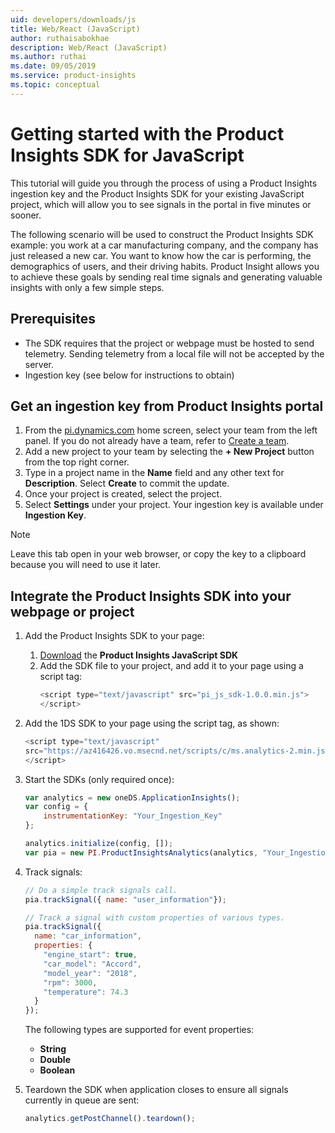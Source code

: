 ```yaml
---
uid: developers/downloads/js
title: Web/React (JavaScript)
author: ruthaisabokhae
description: Web/React (JavaScript)
ms.author: ruthai
ms.date: 09/05/2019
ms.service: product-insights
ms.topic: conceptual
---
```


# Getting started with the Product Insights SDK for JavaScript

This tutorial will guide you through the process of using a Product Insights ingestion key and the Product Insights SDK for your existing JavaScript project, which will allow you to see signals in the portal in five minutes or sooner.

The following scenario will be used to construct the Product Insights SDK example: you work at a car manufacturing company, and the company has just released a new car. You want to know how the car is performing, the demographics of users, and their driving habits. Product Insight allows you to achieve these goals by sending real time signals and generating valuable insights with only a few simple steps.


## Prerequisites
* The SDK requires that the project or webpage must be hosted to send telemetry. Sending telemetry from a local file will not be accepted by the server.
* Ingestion key (see below for instructions to obtain)

## Get an ingestion key from Product Insights portal
1. From the [pi.dynamics.com](http://pi.dynamics.com) home screen, select your team from the left panel. If you do not already have a team, refer to [Create a team](/topics/developers/quick-starts/create-a-team.md).
2. Add a new project to your team by selecting the **+ New Project** button from the top right corner.
3. Type in a project name in the **Name** field and any other text for **Description**. Select **Create** to commit the update.
4. Once your project is created, select the project.
5. Select **Settings** under your project. Your ingestion key is available under **Ingestion Key**.

> [!NOTE]
> Leave this tab open in your web browser, or copy the key to a clipboard because you will need to use it later.

## Integrate the Product Insights SDK into your webpage or project
1. Add the Product Insights SDK to your page:
	1. [Download](https://download.pi.dynamics.com/sdk/ProductInsightsSenders/pi_js_sdk.zip) the **Product Insights JavaScript SDK**
	2. Add the SDK file to your project, and add it to your page using a script tag:
		```javascript
		<script type="text/javascript" src="pi_js_sdk-1.0.0.min.js">
		</script>
		```

2. Add the 1DS SDK to your page using the script tag, as shown:
	```javascript
   	<script type="text/javascript"
   	src="https://az416426.vo.msecnd.net/scripts/c/ms.analytics-2.min.js">
   	</script>
	```

3. Start the SDKs (only required once):
	```javascript
	var analytics = new oneDS.ApplicationInsights();
	var config = {
		instrumentationKey: "Your_Ingestion_Key"
	};

	analytics.initialize(config, []);
	var pia = new PI.ProductInsightsAnalytics(analytics, "Your_Ingestion_Key");
	```

4. Track signals:
	```javascript
	// Do a simple track signals call.
	pia.trackSignal({ name: "user_information"});

	// Track a signal with custom properties of various types.
	pia.trackSignal({
	  name: "car_information",
	  properties: {
	    "engine_start": true,
	    "car_model": "Accord",
	    "model_year": "2018",
	    "rpm": 3000,
	    "temperature": 74.3
	  }
	});
	```
	The following types are supported for event properties:
	- **String**
	- **Double**
	- **Boolean**

5. Teardown the SDK when application closes to ensure all signals currently in queue are sent:
	```javascript
	analytics.getPostChannel().teardown();
	```
